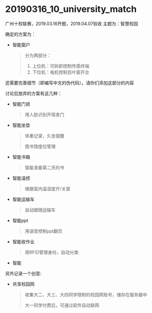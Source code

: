 # 20190316_10_university_match
广州十校联赛，2019.03.16开题，2019.04.07验收
主题为：智慧校园

确定的方案为：

* 智能窗户

  > 分为两部分：
  >
  > 1. 上位机：可拆卸控制传感终端
  > 2. 下位机：电机控制百叶窗开合

还需要完善细节（即编写中文的伪代码）。请你们添加这部分的内容





讨论后放弃的方案有这几种：

* 智能门锁

  > 用人脸识别开宿舍门

* 智能坐垫

  > 体重记录，久坐提醒
  >
  > 图书馆座位管理
* 智能书箱

  >智能准备第二天的书
* 智能温控

  >根据室内温湿度开/关窗

* 智能运输车

  >自动跟随运输车

* 智能ppt

  >用语音控制ppt翻页

* 智能收作业

  > 用RFID管理身份，自动分类

* 智能

另外记录一个创意: 

* 共享校园网

  > 收集大二、大三、大四同学限制的校园网账号，储存在服务器中
  >
  > 大一同学付费后，可通过软件自动联网
